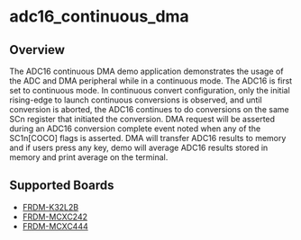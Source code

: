 # adc16_continuous_dma

## Overview
The ADC16 continuous DMA demo application demonstrates the usage of the ADC and DMA peripheral while in a continuous mode. The
ADC16 is first set to continuous mode. In continuous convert configuration, only the initial rising-edge to launch continuous conversions is
observed, and until conversion is aborted, the ADC16 continues to do conversions on the same SCn register that initiated the conversion. 
DMA request will be asserted during an ADC16 conversion complete event noted when any of the SC1n[COCO] flags is asserted. DMA will transfer
ADC16 results to memory and if users press any key, demo will average ADC16 results stored in memory and print average on the terminal.

## Supported Boards
- [FRDM-K32L2B](../../../_boards/frdmk32l2b/driver_examples/adc16/continuous_dma/example_board_readme.md)
- [FRDM-MCXC242](../../../_boards/frdmmcxc242/driver_examples/adc16/continuous_dma/example_board_readme.md)
- [FRDM-MCXC444](../../../_boards/frdmmcxc444/driver_examples/adc16/continuous_dma/example_board_readme.md)
